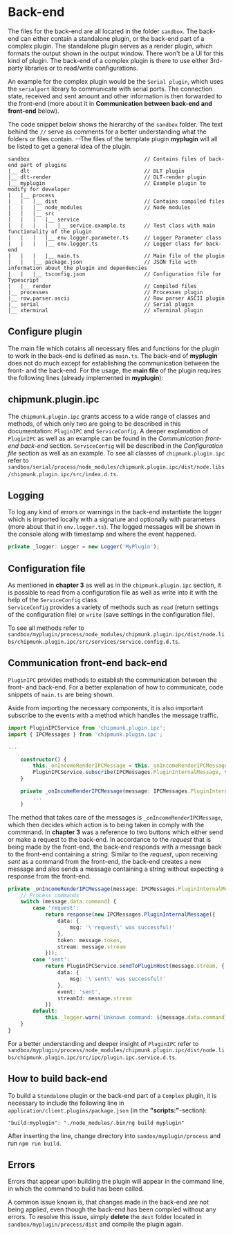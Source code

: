 # Back-end

The files for the back-end are all located in the folder `sandbox`. The back-end can either contain a standalone plugin, or the back-end part of a complex plugin.
The standalone plugin serves as a render plugin, which formats the output shown in the output window. There won't be a UI for this kind of plugin.
The back-end of a complex plugin is there to use either 3rd-party libraries or to read/write configurations.

An example for the complex plugin would be the `Serial plugin`, which uses the `serialport` library to communicate with serial ports. The connection state, received and sent amount and other information is then forwarded to the front-end (more about it in **Communication between back-end and front-end** below).


The code snippet below shows the hierarchy of the `sandbox` folder. The text behind the `//` serve as comments for a better understanding what the folders or files contain. --The files of the template plugin **myplugin** will all be listed to get a general idea of the plugin.

```
sandbox                                     // Contains files of back-end part of plugins
|__ dlt                                     // DLT plugin
|__ dlt-render                              // DLT-render plugin
|__ myplugin                                // Example plugin to modify for developer
|   |__ process
|   |   |__ dist                            // Contains compiled files
|   |   |__ node_modules                    // Node modules
|   |   |__ src
|   |   |   |__ service
|   |   |   |   |__ service.example.ts      // Test class with main functionality of the plugin
|   |   |   |__ env.logger.parameter.ts     // Logger Parameter class
|   |   |   |__ env.logger.ts               // Logger class for back-end
|   |   |   |__ main.ts                     // Main file of the plugin
|   |   |__ package.json                    // JSON file with information about the plugin and dependencies
|   |   |__ tsconfig.json                   // Configuration file for Typescript
|   |__ render                              // Compiled files
|__ processes                               // Processes plugin
|__ row.parser.ascii                        // Row parser ASCII plugin
|__ serial                                  // Serial plugin
|__ xterminal                               // xTerminal plugin
```

## Configure plugin

The main file which cotains all necessary files and functions for the plugin to work in the back-end is defined as `main.ts`. The back-end of **myplugin** does not do much except for establishing the communication between the front- and the back-end. For the usage, the **main file** of the plugin requires the following lines (already implemented in **myplugin**):

## chipmunk.plugin.ipc

The `chipmunk.plugin.ipc` grants access to a wide range of classes and methods, of which only two are going to be described in this documentation: `PluginIPC` and `ServiceConfig`. A deeper explanation of `PluginIPC` as well as an example can be found in the _Communication front-end back-end_ section. `ServiceConfig` will be described in the _Configuration file_ section as well as an example.
To see all classes of `chipmunk.plugin.ipc` refer to `sandbox/serial/process/node_modules/chipmunk.plugin.ipc/dist/node.libs/chipmunk.plugin.ipc/src/index.d.ts`.

## Logging

To log any kind of errors or warnings in the back-end instantiate the logger which is imported locally with a signature and optionally with parameters (more about that in `env.logger.ts`). The logged messages will be shown in the console along with timestamp and where the event happened. 

``` typescript
private _logger: Logger = new Logger('MyPlugin');
```

## Configuration file
As mentioned in **chapter 3** as well as in the `chipmunk.plugin.ipc` section, it is possible to read from a configuration file as well as write into it with the help of the `ServiceConfig` class.  
`ServiceConfig` provides a variety of methods such as `read` (return settings of the configuration file) or `write` (save settings in the configuration file).

To see all methods refer to `sandbox/myplugin/process/node_modules/chipmunk.plugin.ipc/dist/node.libs/chipmunk.plugin.ipc/src/services/service.config.d.ts`.

## Communication front-end back-end

`PluginIPC` provides methods to establish the communication between the front- and back-end. For a better explanation of how to communicate, code snippets of `main.ts` are being shown.  

Aside from importing the necessary components, it is also important subscribe to the events with a method which handles the message traffic.

``` typescript
import PluginIPCService from 'chipmunk.plugin.ipc';                                                                                 // Plugin IPC
import { IPCMessages } from 'chipmunk.plugin.ipc';                                                                                  // Class to create messages

...

    constructor() {
        this._onIncomeRenderIPCMessage = this._onIncomeRenderIPCMessage.bind(this);                                                 // Bind the function the will receive the messages from the front-end
        PluginIPCService.subscribe(IPCMessages.PluginInternalMessage, this._onIncomeRenderIPCMessage);                              // Subscribe to the messages from the front-end
    }

    private _onIncomeRenderIPCMessage(message: IPCMessages.PluginInternalMessage, response: (res: IPCMessages.TMessage) => any) {   // Function that will handle the incoming messages
        ...
    }
```

The method that takes care of the messages is `_onIncomeRenderIPCMessage`, which then decides which action is to being taken in comply with the commmand.
In **chapter 3** was a reference to two buttons which either send or make a request to the back-end.
In accordance to the _request_ that is being made by the front-end, the back-end responds with a message back to the front-end containing a string.
Similar to the _request_, upon receiving _sent_ as a command from the front-end, the back-end creates a new message and also sends a message containing a string without expecting a response from the front-end.

``` typescript
private _onIncomeRenderIPCMessage(message: IPCMessages.PluginInternalMessage, response: (res: IPCMessages.TMessage) => any) {
    // Process commands
    switch (message.data.command) {
        case 'request':
            return response(new IPCMessages.PluginInternalMessage({         // Respond to the request from the front-end
                data: {                                                     // data can contain any kind of data to be sent
                    msg: '\'request\' was successful!'                      // Attach a message to the response
                },
                token: message.token,
                stream: message.stream
            }));
        case 'sent':                                                        // Send a message to the front-end without expecting any kind of response
            return PluginIPCService.sendToPluginHost(message.stream, {
                data: {
                    msg: '\'sent\' was successful!'
                },
                event: 'sent',
                streamId: message.stream
            })
        default:
            this._logger.warn(`Unknown command: ${message.data.command}`);
    }
}
```

For a better understanding and deeper insight of `PluginIPC` refer to `sandbox/myplugin/process/node_modules/chipmunk.plugin.ipc/dist/node.libs/chipmunk.plugin.ipc/src/ipc/plugin.ipc.service.d.ts`.

## How to build back-end

To build a `Standalone` plugin or the back-end part of a `Complex` plugin, it is necessary to include the following line in `application/client.plugins/package.json` (in the **"scripts:"**-section):

`"build:myplugin": "./node_modules/.bin/ng build myplugin"`

After inserting the line, change directory into `sandox/myplugin/process` and run `npm run build`.

## Errors

Errors that appear upon building the plugin will appear in the command line, in which the command to build has been called.

A common issue known is, that changes made in the back-end are not being applied, even though the back-end has been compiled without any errors.
To resolve this issue, simply **delete** the `dest` folder located in `sandbox/myplugin/process/dist` and compile the plugin again.
